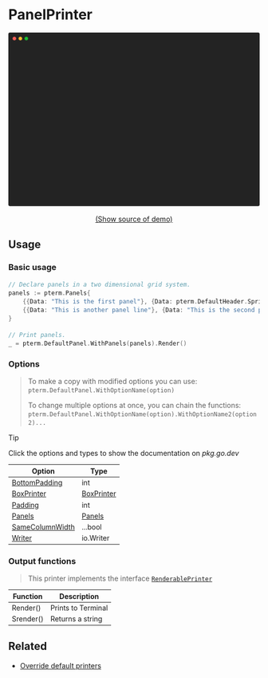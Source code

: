 # PanelPrinter

<!--
Replace all of the following strings with the current printer.
     panel Panel PanelPrinter DefaultPanel
-->

![PanelPrinter Example](https://raw.githubusercontent.com/pterm/pterm/master/_examples/panel/animation.svg)

<p align="center"><a href="https://github.com/gozelle/pterm/blob/master/_examples/panel/main.go" target="_blank">(Show source of demo)</a></p>

## Usage

### Basic usage

```go
// Declare panels in a two dimensional grid system.
panels := pterm.Panels{
    {{Data: "This is the first panel"}, {Data: pterm.DefaultHeader.Sprint("Hello, World!")}, {Data: "This\npanel\ncontains\nmultiple\nlines"}},
    {{Data: "This is another panel line"}, {Data: "This is the second panel\nwith a new line"}},
}

// Print panels.
_ = pterm.DefaultPanel.WithPanels(panels).Render()
```

### Options

> To make a copy with modified options you can use:
> `pterm.DefaultPanel.WithOptionName(option)`
>
> To change multiple options at once, you can chain the functions:
> `pterm.DefaultPanel.WithOptionName(option).WithOptionName2(option2)...`

> [!TIP]
> Click the options and types to show the documentation on _pkg.go.dev_

| Option                                                                                        | Type                                                               |
| --------------------------------------------------------------------------------------------- | ------------------------------------------------------------------ |
| [BottomPadding](https://pkg.go.dev/github.com/gozelle/pterm#PanelPrinter.WithBottomPadding)     | int                                                                |
| [BoxPrinter](https://pkg.go.dev/github.com/gozelle/pterm#PanelPrinter.WithBoxPrinter)           | [BoxPrinter](https://pkg.go.dev/github.com/gozelle/pterm#BoxPrinter) |
| [Padding](https://pkg.go.dev/github.com/gozelle/pterm#PanelPrinter.WithPadding)                 | int                                                                |
| [Panels](https://pkg.go.dev/github.com/gozelle/pterm#PanelPrinter.WithPanels)                   | [Panels](https://pkg.go.dev/github.com/gozelle/pterm#Panels)         |
| [SameColumnWidth](https://pkg.go.dev/github.com/gozelle/pterm#PanelPrinter.WithSameColumnWidth) | ...bool                                                            |
| [Writer](https://pkg.go.dev/github.com/gozelle/pterm#PanelPrinter.WithWriter)                   | io.Writer                                                          |

### Output functions

> This printer implements the interface [`RenderablePrinter`](https://github.com/gozelle/pterm/blob/master/interface_renderable_printer.go)

| Function  | Description        |
| --------- | ------------------ |
| Render()  | Prints to Terminal |
| Srender() | Returns a string   |

## Related

- [Override default printers](docs/customizing/override-default-printer.md)
